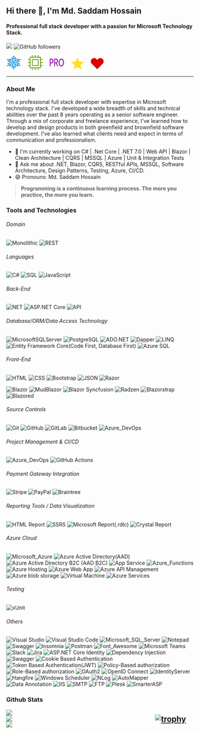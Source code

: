 ## Hi there 👋, I'm Md. Saddam Hossain
#### <p align="left"> Professional full stack developer with a passion for Microsoft Technology Stack.

![](https://komarev.com/ghpvc/?username=m-saddamhossain&color=blue) ![GitHub followers](https://img.shields.io/github/followers/saddamhossain?label=Followers&style=flat&color=blue)

<a href='https://archiveprogram.github.com/'><img src='https://raw.githubusercontent.com/acervenky/animated-github-badges/master/assets/acbadge.gif' width='40' height='40'></a> 
<a href='https://docs.github.com/en/developers'><img src='https://raw.githubusercontent.com/acervenky/animated-github-badges/master/assets/devbadge.gif' width='40' height='40'></a> 
<a href='https://github.com/pricing'><img src='https://raw.githubusercontent.com/acervenky/animated-github-badges/master/assets/pro.gif' width='40' height='40'></a> 
<a href='https://stars.github.com/'><img src='https://raw.githubusercontent.com/acervenky/animated-github-badges/master/assets/starbadge.gif' width='35' height='35'></a> 
<a href='https://docs.github.com/en/github/supporting-the-open-source-community-with-github-sponsors'><img src='https://raw.githubusercontent.com/acervenky/animated-github-badges/master/assets/sponsorbadge.gif' width='35' height='35'></a> 

-----
### About Me


I'm a professional full stack developer with expertise in Microsoft technology stack. I've developed a wide breadth of skills and technical abilities over the past 8 years operating as a senior software engineer. Through a mix of corporate and freelance experience, I've learned how to develop and design products in both greenfield and brownfield software development. I've also learned what clients need and expect in terms of communication and professionalism.</p>

- 🔭 I'm currently working on C# | .Net Core | .NET 7.0 | Web API | Blazor | Clean Architecture | CQRS | MSSQL | Azure | Unit & Integration Tests
- 💬 Ask me about  .NET, Blazor, CQRS, RESTful APIs, MSSQL, Software Architecture, Design Patterns, Testing, Azure, CI/CD.
- 😄 Pronouns: Md. Saddam Hossain

> **Programming is a continuous learning process. The more you practice, the more you learn.**

### Tools and Technologies 

###### Domain
![Monolithic](https://img.shields.io/badge/Monolithic-0078D7?style=flat&logo=Monolithic&logoColor=white)
![REST](https://img.shields.io/badge/REST-0078D7?style=flat&logo=REST&logoColor=white)

###### Languages
![C#](https://img.shields.io/badge/c%23-%23239120.svg?style=flat&logo=c-sharp&logoColor=white)
![SQL](https://img.shields.io/badge/-SQL-4479A1?style=flat&labelColor=black&logo=MySQL&logoColor=4479A1) 
![JavaScript](https://img.shields.io/badge/javascript-%23323330.svg?style=flat&logo=javascript&logoColor=%23F7DF1E)

###### Back-End
![NET](https://img.shields.io/badge/.NET-512BD4?style=flat&logo=dotnet&logoColor=white)
![ASP.NET Core](https://img.shields.io/badge/ASP.NET_Core-0078D7?style=flat&logo=core&logoColor=white)
![API](https://img.shields.io/badge/ASP.NET_Core_Web_API-0078D7?style=flat&logo=api&logoColor=white)

###### Database/ORM/Data Access Technology
![MicrosoftSQLServer](https://img.shields.io/badge/Microsoft%20SQL%20Sever-CC2927?style=flat&logo=microsoft%20sql%20server&logoColor=white)
![PostgreSQL](https://img.shields.io/badge/PostgreSQL-316192?style=flat&logo=postgresql&logoColor=white)
![ADO.NET](https://img.shields.io/badge/ADO.NET-0078D7?style=flat&logo=ado&logoColor=white)
![Dapper](https://img.shields.io/badge/Dapper-0078D7?style=flat&logo=Dapper&logoColor=white)
![LINQ](https://img.shields.io/badge/LINQ-0078D7?style=flat&logo=LINQ&logoColor=white)
![Entity Framework Core(Code First, Database First)](https://img.shields.io/badge/Entity_Framework_Core(Code_First,_Database_First)-0078D7?style=flat&logo=efcore&logoColor=white)
![Azure SQL](https://img.shields.io/badge/Azure_SQL-0078D7?style=flat&logo=AzureSQL&logoColor=white)

###### Front-End
![HTML](https://img.shields.io/badge/HTML5-%23E34F26.svg?style=flat&logo=html5&logoColor=white)
![CSS](https://img.shields.io/badge/CSS3-%231572B6.svg?style=flat&logo=css3&logoColor=white)
![Bootstrap](https://img.shields.io/badge/Bootstrap-%23563D7C.svg?style=flat&logo=bootstrap&logoColor=white)
![JSON](https://img.shields.io/badge/JSON-5E5C5C?style=flat&logo=json&logoColor=white)
![Razor](https://img.shields.io/badge/Razor-0078D7?style=flat&logo=Razor&logoColor=white)

![Blazor](https://img.shields.io/badge/Blazor_(Server_Side_&_Web_Assembly)-0078D7?style=flat&logo=Blazor&logoColor=white)
![MudBlazor](https://img.shields.io/badge/MudBlazor-0078D7?style=flat&logo=Blazor&logoColor=white)
![Blazor Syncfusion](https://img.shields.io/badge/Blazor_Syncfusion-0078D7?style=flat&logo=Blazor&logoColor=white)
![Radzen](https://img.shields.io/badge/Radzen-0078D7?style=flat&logo=Blazor&logoColor=white)
![Blazorstrap](https://img.shields.io/badge/Blazorstrap-0078D7?style=flat&logo=Blazor&logoColor=white)
![Blazored](https://img.shields.io/badge/Blazored-0078D7?style=flat&logo=Blazor&logoColor=white)

###### Source Controls
![Git](https://img.shields.io/badge/Git-F05032?style=flat&logo=git&logoColor=white)
![GitHub](https://img.shields.io/badge/GitHub-100000?style=flat&logo=github&logoColor=white)
![GitLab](https://img.shields.io/badge/GitLab-330F63?style=flat&logo=gitlab&logoColor=white)
![Bitbucket](https://img.shields.io/badge/Bitbucket-%230047B3.svg?style=flat&logo=bitbucket&logoColor=white)
![Azure_DevOps](https://img.shields.io/badge/Azure_DevOps-0078D7?style=flat&logo=azure-devops&logoColor=white)

###### Project Management & CI/CD
![Azure_DevOps](https://img.shields.io/badge/Azure_DevOps-0078D7?style=flat&logo=azure-devops&logoColor=white)
![GitHub Actions](https://img.shields.io/badge/GitHub_Actions-2088FF?style=flat&logo=github-actions&logoColor=white)

###### Payment Gateway Integration
![Stripe](https://img.shields.io/badge/Stripe-0078D7?style=flat&logo=Stripe&logoColor=white)
![PayPal](https://img.shields.io/badge/PayPal-0078D7?style=flat&logo=PayPal&logoColor=white)
![Braintree](https://img.shields.io/badge/Braintree-0078D7?style=flat&logo=Braintree&logoColor=white)

###### Reporting Tools / Data Visualization
![HTML Report](https://img.shields.io/badge/HTML_Report-0078D7?style=flat&logo=HTML_Report&logoColor=white)
![SSRS](https://img.shields.io/badge/SSRS-0078D7?style=flat&logo=SSRS&logoColor=white)
![Microsoft Report(.rdlc)](https://img.shields.io/badge/Microsoft_Report(.rdlc)-0078D7?style=flat&logo=Microsoft_Report(.rdlc)&logoColor=white)
![Crystal Report](https://img.shields.io/badge/Crystal_Report-0078D7?style=flat&logo=Crystal_Report&logoColor=white)

###### Azure Cloud
![Microsoft_Azure](https://img.shields.io/badge/Microsoft_Azure-0089D6?style=flat&logo=microsoft-azure&logoColor=white)
![Azure Active Directory(AAD)](https://img.shields.io/badge/Azure_Active_Directory_(AAD)-0078D7?style=flat&logo=Azure&logoColor=white)
![Azure Active Directory B2C (AAD B2C)](https://img.shields.io/badge/Azure_Active_Directory_B2C_(AAD_B2C)-0078D7?style=flat&logo=Azure&logoColor=white)
![App Service](https://img.shields.io/badge/App_Service-0078D7?style=flat&logo=Azure&logoColor=white)
![Azure_Functions](https://img.shields.io/badge/Azure_Functions-0062AD?style=flat&logo=azure-functions&logoColor=white)
![Azure Hosting](https://img.shields.io/badge/Azure_Hosting-0078D7?style=flat&logo=Azure&logoColor=white)
![Azure Web App](https://img.shields.io/badge/Azure_Web_App-0078D7?style=flat&logo=Azure&logoColor=white)
![Azure API Management](https://img.shields.io/badge/Azure_API_Management-0078D7?style=flat&logo=Azure&logoColor=white)
![Azure blob storage](https://img.shields.io/badge/Azure_Blob_Storage-0078D7?style=flat&logo=Azure&logoColor=white)
![Virtual Machine](https://img.shields.io/badge/Virtual_Machine-0078D7?style=flat&logo=Azure&logoColor=white)
![Azure Services](https://img.shields.io/badge/Azure_Services-0078D7?style=flat&logo=Azure&logoColor=white)

###### Testing
![xUnit](https://img.shields.io/badge/xUnit-0078D7?style=flat&logo=xUnit&logoColor=white)

###### Others
![Visual Studio](https://img.shields.io/badge/Visual%20Studio-5C2D91.svg?style=flat&logo=visual-studio&logoColor=white)
![Visual Studio Code](https://img.shields.io/badge/Visual%20Studio%20Code-0078d7.svg?style=flat&logo=visual-studio-code&logoColor=white)
![Microsoft_SQL_Server](https://img.shields.io/badge/Microsoft_SQL_Server-CC2927?style=flat&logo=microsoft-sql-server&logoColor=white)
![Notepad](https://img.shields.io/badge/Notepad++-90E59A.svg?style=flat&logo=notepad%2B%2B&logoColor=black)
![Swagger](https://img.shields.io/badge/-Swagger-%23Clojure?style=flat&logo=swagger&logoColor=white)
![Insomnia](https://img.shields.io/badge/Insomnia-0078D7?style=flat&logo=Insomnia&logoColor=white)
![Postman](https://img.shields.io/badge/Postman-FF6C37?style=flat&logo=postman&logoColor=white)
![Font_Awesome](https://img.shields.io/badge/Font_Awesome-339AF0?style=flat&logo=fontawesome&logoColor=white)
![Microsoft Teams](https://img.shields.io/badge/Microsoft_Teams-0078D7?style=flat&logo=team&logoColor=white)
![Slack](https://img.shields.io/badge/Slack-4A154B?style=flat&logo=slack&logoColor=white)
![Jira](	https://img.shields.io/badge/Jira-0052CC?style=flat&logo=Jira&logoColor=white)
![ASP.NET Core Identity](https://img.shields.io/badge/ASP.NET_Core_Identity-0078D7?style=flat&logo=REST&logoColor=white)
![Dependency Injection](https://img.shields.io/badge/Dependency_Injection-0078D7?style=flat&logo=REST&logoColor=white)
![Swagger](https://img.shields.io/badge/Swagger-0078D7?style=flat&logo=REST&logoColor=white)
![Cookie Based Authentication](https://img.shields.io/badge/Cookie_Based_Authentication-0078D7?style=flat&logo=REST&logoColor=white)
![Token Based Authentication(JWT)](https://img.shields.io/badge/Token_Based_Authentication(JWT)-0078D7?style=flat&logo=REST&logoColor=white)
![Policy-Based authorization](https://img.shields.io/badge/Policy_Based_Authorization-0078D7?style=flat&logo=REST&logoColor=white)
![Role-Based authorization](https://img.shields.io/badge/Role_Based_Authorization-0078D7?style=flat&logo=REST&logoColor=white)
![OAuth2](https://img.shields.io/badge/OAuth2-0078D7?style=flat&logo=REST&logoColor=white)
![OpenID Connect](https://img.shields.io/badge/OpenID_Connect-0078D7?style=flat&logo=REST&logoColor=white)
![IdentityServer](https://img.shields.io/badge/IdentityServer-0078D7?style=flat&logo=REST&logoColor=white)
![Hangfire](https://img.shields.io/badge/Hangfire-0078D7?style=flat&logo=REST&logoColor=white)
![Windows Scheduler](https://img.shields.io/badge/Windows_Scheduler-0078D7?style=flat&logo=REST&logoColor=white)
![NLog](https://img.shields.io/badge/NLog-0078D7?style=flat&logo=REST&logoColor=white)
![AutoMapper](https://img.shields.io/badge/AutoMapper-0078D7?style=flat&logo=REST&logoColor=white)
![Data Annotation](https://img.shields.io/badge/Data_Annotation-0078D7?style=flat&logo=REST&logoColor=white)
![IIS](https://img.shields.io/badge/IIS-0078D7?style=flat&logo=REST&logoColor=white)
![SMTP](https://img.shields.io/badge/SMTP-0078D7?style=flat&logo=REST&logoColor=white)
![FTP](https://img.shields.io/badge/FTP-0078D7?style=flat&logo=REST&logoColor=white)
![Plesk](https://img.shields.io/badge/Plesk-0078D7?style=flat&logo=REST&logoColor=white)
![SmarterASP](https://img.shields.io/badge/SmarterASP-0078D7?style=flat&logo=REST&logoColor=white)

### Github Stats
<p align="left">
  
<img align="left" width="400" align="left" src="https://github-readme-stats.vercel.app/api?username=saddamhossain&show_icons=true&count_private=true&include_all_commits=true&theme=highcontrast&bg_color=0,000000,130F40" />
  
<img align="left" width="400" src="https://github-readme-streak-stats.herokuapp.com/?user=saddamhossain&theme=midnight-purple&fire=yellow&currStreakLabel=red&currStreakNum=red&hide_border=true"/>
  
<img  align="left" width="400" src="https://github-readme-stats.vercel.app/api/top-langs/?username=saddamhossain&layout=compact&theme=highcontrast&bg_color=0,000000,130F40&margin-w=200" />
  
[![trophy](https://github-profile-trophy.vercel.app/?username=saddamhossain&row=1&column=7&theme=highcontrast&no-bg=false&no-frame=true)](https://github.com/ryo-ma/github-profile-trophy)
  ----
</p>
